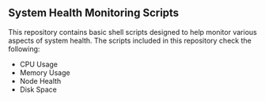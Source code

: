 ## System Health Monitoring Scripts
This repository contains basic shell scripts designed to help monitor various aspects of system health. The scripts included in this repository check the following:
- CPU Usage
- Memory Usage
- Node Health
- Disk Space
